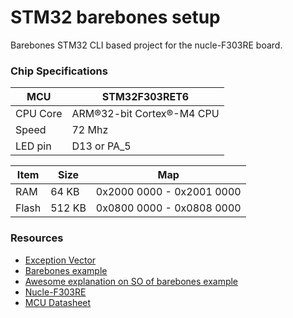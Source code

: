 # STM32 barebones setup
Barebones STM32 CLI based project for the nucle-F303RE board.

### Chip Specifications
MCU | STM32F303RET6
--- | ---
CPU Core | ARM®32-bit Cortex®-M4 CPU
Speed    | 72 Mhz
LED pin  | D13 or PA_5

Item     | Size                      | Map
--- | --- | ---
RAM      | 64 KB                     | 0x2000 0000 - 0x2001 0000
Flash    | 512 KB                    | 0x0800 0000 - 0x0808 0000

### Resources
- [Exception Vector](http://infocenter.arm.com/help/index.jsp?topic=/com.arm.doc.dui0553a/BABIFJFG.html)
- [Barebones example](http://wiki.seabright.co.nz/wiki/HelloSTM32.html)
- [Awesome explanation on SO of barebones example](http://electronics.stackexchange.com/questions/30736/stm32f2-makefile-linker-script-and-start-up-file-combination-without-commercia)
- [Nucle-F303RE](https://developer.mbed.org/platforms/ST-Nucleo-F303RE/)
- [MCU Datasheet](http://www.st.com/web/catalog/mmc/FM141/SC1169/SS1576/LN1531/PF259246?s_searchtype=partnumber)

